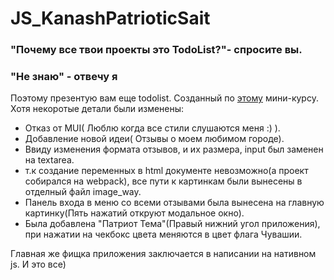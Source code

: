 # JS_KanashPatrioticSait
### "Почему все твои проекты это TodoList?"- спросите вы.
### "Не знаю" - отвечу я
Поэтому презентую вам еще todolist. Созданный по [этому](https://www.youtube.com/watch?v=KS2ngnRAKlg) мини-курсу.
Хотя некоротые детали были изменены:
* Отказ от MUI( Люблю когда все стили слушаются меня :) ).
* Добавление новой идеи( Отзывы о моем любимом городе).
* Ввиду изменения формата отзывов, и их размера, input был заменен на textarea.
* т.к создание переменных в html документе невозможно(а проект собирался на webpack), все пути к картинкам были вынесены в отделный файл image_way.
* Панель входа в меню со всеми отзывами была вынесена на главную картинку(Пять нажатий откруют модальное окно).
* Была добавлена "Патриот Тема"(Правый нижний угол приложения), при нажатии на чекбокс цвета меняются в цвет флага Чувашии.

Главная же фищка приложения заключается в написании на нативном js. И это все)
